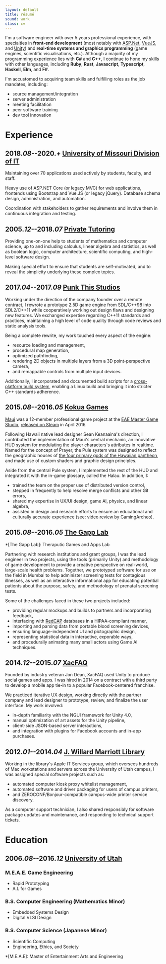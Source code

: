 ```yaml
---
layout: default
title: résumé
sound: work
class: cv
---
```


I'm a software engineer with over 5 years professional experience,
with specialties in **front-end development** (most notably with
[ASP.Net](https://asp.net/), [VueJS](https://vuejs.org/), and
[Unity](https://unity3d.com/)) and **real-time systems and graphics programming**
(game engines, scientific visualisations, etc.).
Although a majority of my  programming experience lies with **C#** and **C++**,
I continue to hone my skills with other languages, including
**Ruby**, **Rust**, **Javascript**, **Typescript**, **Haskell**, **Elm**, and **F#**.

I'm accustomed to acquiring team skills and fulfilling roles as the
job mandates, including:

- source management/integration
- server administration
- meeting facilitation
- peer software training
- dev tool innovation


# Experience

## 2018._08_--2020._+_ [University of Missouri Division of IT](https://doit.missouri.edu)

Maintaining over 70 applications used actively by students, faculty, and staff.

Heavy use of ASP.NET Core (or legacy MVC) for web applications, frontends using Bootstrap
and Vue.JS (or legacy jQuery).  Database schema design, administration, and automation.

Coordination with stakeholders to gather requirements and involve them in
continuous integration and testing.


## 2005._12_--2018._07_ [Private Tutoring]()

Providing one-on-one help to students of mathematics and computer science, up to
and including calculus, linear algebra and statistics, as well as boolean logic,
computer architecture, scientific computing, and high-level software design.

Making special effort to ensure that students are self-motivated,
and to reveal the simplicity underlying these complex topics.


## 2017._04_--2017._09_ [Punk This Studios](http://punkthisstudios.com/)

Working under the direction of the company founder over a
remote contract, I rewrote a prototype 2.5D game engine from SDL/C++98
into SDL2/C++11 while cooperatively working out design flaws and designing
new features.  We exchanged expertise regarding C++11 standards and
practices, maintaining a high level of code quality through code reviews and
static analysis tools.

Being a complete rewrite, my work touched every aspect of the engine:

- resource loading and management,
- procedural map generation,
- optimized pathfinding,
- rendering 2D objects in multiple layers from a 3D point-perspective camera,
- and remappable controls from multiple input devices.

Additionally, I incorporated and documented build scripts for a
[cross-platform build system](http://mesonbuild.com/), enabling a Linux
build and bringing it into stricter C++ standards adherence.

## 2015._08_--2016._05_ [Kokua Games](https://www.kokuagames.com/)

[Maui](https://www.kokuagames.com/) was a 12-member professional game project
at the [EAE Master Game Studio](https://eae.utah.edu/graduate-programs/),
[released on Steam](http://store.steampowered.com/app/464700) in April 2016.  

Following Hawaii native lead designer Sean Keanaaina's direction, I
contributed the implementation of Maui's central mechanic, an innovative HUD
system for modulating the player characters's attributes in
realtime.  Named for the concept of Prayer, the Pule system was designed
to reflect the geographic houses of [the four primary gods of the Hawaiian
pantheon](http://paulwaters.com/learning/in-the-begining-hawaiian-gods/), and
made use of custom shaders and graphic design principles.

Aside from the central Pule system, I implemented the rest of the HUD and
integrated it with the in-game glossary, called the Halau.  In addition, I:

- trained the team on the proper use of distributed version control,
- stepped in frequently to help resolve merge conflicts and other Git errors,
- shared my expertise in UX/UI design, game AI, physics, and linear algebra,
- assisted in design and research efforts to ensure an educational and
  culturally accurate experience (see:
  [video review by GamingArcheo](https://youtu.be/B-90i49uuzc)).

## 2015._08_--2016._05_ [The Gapp Lab](https://thegapp.eae.utah.edu/)

*[The Gapp Lab]: Theraputic Games and Apps Lab

Partnering with research institutions and grant groups, I was the lead
engineer in two projects, using the tools (primarily Unity) and methodology
of game development to provide a creative perspective on real-world,
large-scale health problems.  Together, we prototyped software for use on the
field in Mumbai to help administer screening tests for contagious illnesses,
as well as an interactive informational app for educating potential patients
about the purpose, safety, and methodology of prenatal screening tests.

Some of the challenges faced in these two projects included:

- providing regular mockups and builds to partners and incorporating feedback,
- interfacing with [RedCAP](https://www.project-redcap.org/) databases in a
  HIPAA-compliant manner,
- importing and parsing data from portable blood screening devices,
- ensuring language-independent UI and pictographic design,
- representing statistical data in interactive, exporable ways,
- and procedurally animating many small actors using Game AI techniques.


## 2014._12_--2015._07_ [XacFAQ](http://www.guv1.com/xacfaq/)

Founded by industry veteran Jon Dean, XacFAQ used Unity to produce social
games and apps.  I was hired in 2014 on a contract with a third party to
develop a mobile app tie-in to a popular Facebook-centered franchise.

We practiced iterative UX design, working directly with the partner company
and lead designer to prototype, review, and finalize the user interface.  My
work involved:

- in-depth familiarity with the NGUI framework for Unity 4.0,
- manual optimization of art assets for the Unity pipeline,
- client-side JSON-based server interactions,
- and integration with plugins for Facebook accounts and in-app purchases.

## 2012._01_--2014._04_ [J. Willard Marriott Library](https://lib.utah.edu)

Working in the library's Apple IT Services group, which oversees hundreds of
Mac workstations and servers across the University of Utah campus, I was
assigned special software projects such as:

- automated computer kiosk proxy whitelist management,
- automated software and driver packaging for users of campus printers,
- and ZEROCONF/Bonjour-compatible campus-wide printer service discovery.

As a computer support technician, I also shared responsibly for software
package updates and maintenance, and responding to technical support tickets.


# Education

## 2006._08_--2016._12_ [University of Utah](http://www.utah.edu/)

### M.E.A.E. Game Engineering
- Rapid Prototyping
- A.I. for Games

### B.S. Computer Engineering (Mathematics Minor)
- Embedded Systems Design
- Digital VLSI Design

### B.S. Computer Science (Japanese Minor)
- Scientific Computing
- Engineering, Ethics, and Society

*[M.E.A.E]: Master of Entertainment Arts and Engineering
